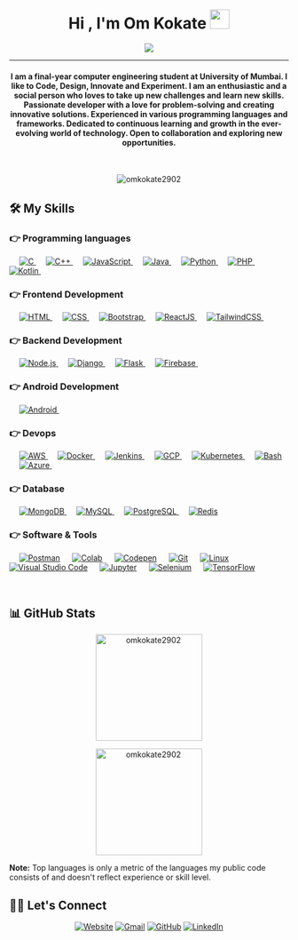 <h1 align="center">Hi , I'm Om Kokate <img src="https://media.giphy.com/media/hvRJCLFzcasrR4ia7z/giphy.gif" width="35"></h1>
<p align="center">
 <a href="https://github.com/DenverCoder1/readme-typing-svg"><img src="https://readme-typing-svg.herokuapp.com?lines=Full-Stack+Web+Developer;DS%20|%20AI%20|%20ML%20Enthusiast;Android%20Developer;Devops%20Developer;Always%20learning%20new%20things&center=true&width=500&height=50&font=georgia"></a>
</p>
<hr/>
<h4 align="center">I am a final-year computer engineering student at University of Mumbai. I like to Code, Design, Innovate and Experiment. I am an enthusiastic and a social person who loves to take up new challenges and learn new skills. Passionate developer with a love for problem-solving and creating innovative solutions. Experienced in various programming languages and frameworks. Dedicated to continuous learning and growth in the ever-evolving world of technology. Open to collaboration and exploring new opportunities.</h4>
<br>
<p align="center"> <img src="https://komarev.com/ghpvc/?username=omkokate2902&label=Om's%20Profile%20Views%20&color=dc143c&style=plastic" alt="omkokate2902" /> </p>

## 🛠️ My Skills

### 👉 Programming languages

<p align="left"> 
  &emsp; 
  <a href="https://www.cprogramming.com/" target="_blank"> 
    <img alt="C" src="https://img.shields.io/badge/C%20-%232370ED.svg?logo=c&logoColor=white">
  </a> 
  &emsp;
  <a href="https://www.w3schools.com/cpp/" target="_blank"> 
    <img alt="C++" src="https://img.shields.io/badge/C++%20-%2300599C.svg?logo=c%2B%2B&logoColor=white">
  </a> 
  &emsp;
  <a href="https://developer.mozilla.org/en-US/docs/Web/JavaScript" target="_blank"> 
     <img alt="JavaScript" src="https://img.shields.io/badge/JavaScript%20-%23F7DF1E.svg?logo=javascript&logoColor=black">
   </a>
  &emsp;
  <a href="https://www.java.com" target="_blank"> 
    <img alt="Java" src="https://img.shields.io/badge/Java-%23007396.svg?logo=java&logoColor=white">
  </a>
  &emsp;
   <a href="https://www.python.org" target="_blank">
    <img alt="Python" src="https://img.shields.io/badge/Python%20-%2314354C.svg?logo=python&logoColor=white">
  </a>
  &emsp;
  <a href="https://www.php.net/">
    <img alt="PHP" src="https://img.shields.io/badge/PHP-%23777BB4.svg?logo=php&logoColor=white"/>
  </a>
&emsp; 
    <a href="https://kotlinlang.org/" target="_blank"> 
    <img alt="Kotlin" src="https://img.shields.io/badge/Kotlin-7F52FF?&logo=Kotlin&logoColor=white">
  </a>
  &emsp; 
</p>

### 👉 Frontend Development

<p align="left"> 
  &emsp; 
  <a href="https://www.w3.org/html/" target="_blank"> 
   <img alt="HTML" src="https://img.shields.io/badge/HTML5%20-%23E34F26.svg?logo=html5&logoColor=white">
  </a>   
  &emsp;
  <a href="https://www.w3schools.com/css/" target="_blank">
    <img alt="CSS" src="https://img.shields.io/badge/CSS%20-%231572B6.svg?logo=css3&logoColor=white">
  </a> 
   &emsp;
  <a href="https://getbootstrap.com" target="_blank"> 
    <img alt="Bootstrap" src="https://img.shields.io/badge/Bootstrap-%23563D7C.svg?style=flat&logo=bootstrap&logoColor=white"/>
  </a>
&emsp; 
  <a href="https://react.dev" target="_blank"> 
    <img alt="ReactJS" src="https://img.shields.io/badge/-ReactJs-61DAFB?logo=react&logoColor=black"/>
  </a>
&emsp;
  <a href="https://tailwindcss.com" target="_blank"> 
    <img alt="TailwindCSS" src="https://img.shields.io/badge/tailwindcss-0F172A?&logo=tailwindcss"/>
  </a>
&emsp;
</p>


### 👉 Backend Development

<p align="left"> 
  &emsp; 
  <a href="https://nodejs.org/" target="_blank">
    <img alt="Node.js" src="https://img.shields.io/badge/Node.js-43853D?style=flat&logo=node.js&logoColor=white">
  </a>  
  &emsp;
  <a href="https://www.djangoproject.com/" target="_blank">
    <img alt="Django" src="https://img.shields.io/badge/Django-092E20?style=flat&logo=django&logoColor=white">
  </a>
   &emsp;
  <a href="https://flask.palletsprojects.com/" target="_blank">
    <img alt="Flask" src="https://img.shields.io/badge/Flask-%23000.svg?style=flat&logo=flask&logoColor=white">
  </a>
&emsp; 
  <a href="https://firebase.google.com/" target="_blank">
    <img alt="Firebase" src="https://img.shields.io/badge/Firebase-FFCA28?style=flat&logo=firebase&logoColor=black">
  </a>
&emsp;
</p>


### 👉 Android Development

<p align="left"> 
  &emsp; 
  <a href="https://developer.android.com/" target="_blank">
    <img alt="Android" src="https://img.shields.io/badge/Android-3DDC84?style=flat&logo=android&logoColor=white">
  </a>
  &emsp;
</p>


### 👉 Devops

<p align="left"> 
  &emsp; 
  <a href="https://aws.amazon.com/" target="_blank">
    <img alt="AWS" src="https://img.shields.io/badge/AWS-%23FF9900.svg?style=flat&logo=amazon-aws&logoColor=white">
  </a>
  &emsp;
  <a href="https://www.docker.com/" target="_blank">
    <img alt="Docker" src="https://img.shields.io/badge/Docker-2496ED?style=flat&logo=docker&logoColor=white">
  </a>
  &emsp;
  <a href="https://www.jenkins.io/" target="_blank">
    <img alt="Jenkins" src="https://img.shields.io/badge/Jenkins-%23D24939.svg?style=flat&logo=jenkins&logoColor=white">
  </a>
  &emsp;
  <a href="https://cloud.google.com/" target="_blank">
    <img alt="GCP" src="https://img.shields.io/badge/GCP-%2300B8D9.svg?style=flat&logo=google-cloud&logoColor=white">
  </a>
  &emsp;
  <a href="https://kubernetes.io/" target="_blank">
    <img alt="Kubernetes" src="https://img.shields.io/badge/Kubernetes-%23326CE5.svg?style=flat&logo=kubernetes&logoColor=white">
  </a>
  &emsp;
  <a href="https://www.gnu.org/software/bash/" target="_blank">
    <img alt="Bash" src="https://img.shields.io/badge/Bash-%23121011.svg?style=flat&logo=gnu-bash&logoColor=white">
  </a>
  &emsp;
  <a href="https://azure.microsoft.com/" target="_blank">
    <img alt="Azure" src="https://img.shields.io/badge/Azure-%230072C6.svg?style=flat&logo=azure&logoColor=white">
  </a>
  &emsp;
</p>

### 👉 Database

<p align="left"> 
  &emsp; 
  <a href="https://www.mongodb.com/" target="_blank">
    <img alt="MongoDB" src="https://img.shields.io/badge/MongoDB-%2347A248.svg?style=flat&logo=mongodb&logoColor=white">
  </a>
  &emsp;
  <a href="https://www.mysql.com/" target="_blank">
    <img alt="MySQL" src="https://img.shields.io/badge/MySQL-%234479A1.svg?style=flat&logo=mysql&logoColor=white">
  </a>
  &emsp;
  <a href="https://www.postgresql.org/" target="_blank">
    <img alt="PostgreSQL" src="https://img.shields.io/badge/PostgreSQL-%23316192.svg?style=flat&logo=postgresql&logoColor=white">
  </a>
  &emsp;
  <a href="https://redis.io/" target="_blank">
    <img alt="Redis" src="https://img.shields.io/badge/Redis-%23DC382D.svg?style=flat&logo=redis&logoColor=white">
  </a>
</p>


### 👉 Software & Tools

<p>
  &emsp;
<a href="#"><img alt="Postman" src="https://img.shields.io/badge/Postman-FF6C37?style=flat&logo=postman&logoColor=white"></a>
   &emsp;
	<a href="#"><img alt="Colab" src="https://img.shields.io/badge/Colab-00b56a.svg?logo=google-colab&logoColor=white"></a>
  &emsp;
    <a href="#"><img alt="Codepen" src="https://img.shields.io/badge/Codepen-000000.svg?logo=codepen&logoColor=white"></a>
  &emsp;
    <a href="#"><img alt="Git" src="https://img.shields.io/badge/Git%20-%23F05033.svg?logo=git&logoColor=white"></a>
&emsp;
    <a href="#"><img alt="Linux" src="https://img.shields.io/badge/Linux-FCC624?style=flat&logo=linux&logoColor=black"></a>
  &emsp;
    <a href="#"><img alt="Visual Studio Code" src="https://img.shields.io/badge/Visual%20Studio%20Code-0078d7.svg?logo=visual-studio-code&logoColor=white"></a>
  &emsp;
    <a href="#"><img alt="Jupyter" src="https://img.shields.io/badge/Jupyter%20-%23F37626.svg?logo=Jupyter&logoColor=white"></a>
 &emsp; 
  <a href="https://www.selenium.dev/" target="_blank"><img alt="Selenium" src="https://img.shields.io/badge/Selenium-%23D5A400.svg?style=flat&logo=selenium&logoColor=white"></a>
  &emsp;
  <a href="https://www.tensorflow.org/" target="_blank"><img alt="TensorFlow" src="https://img.shields.io/badge/TensorFlow-%23FF6F00.svg?style=flat&logo=tensorflow&logoColor=white"></a>
</p>

<br/>

## 📊 GitHub Stats

<p align="center">
  <a href="https://github.com/omkokate2902">
    <img align="center" src="https://github-readme-stats.vercel.app/api?username=omkokate2902&show_icons=true&locale=en&theme=algolia" alt="omkokate2902" height="192px"/>
  </a>
</p>
<p align="center">
  <img src="https://github-readme-stats.vercel.app/api/top-langs?username=omkokate2902&show_icons=true&locale=en&layout=compact&theme=algolia" alt="omkokate2902" height="192px"/>
</p>

<b>Note:</b> Top languages is only a metric of the languages my public code consists of and doesn't reflect experience or skill level.

## 🙋‍♀️ Let's Connect

<p align="center">
  <a href="https://omkokate.netlify.app/"><img src="https://img.icons8.com/bubbles/50/000000/web.png" alt="Website"/></a>
	<a href="mailto:om.kokate2902@gmail.com"><img src="https://img.icons8.com/bubbles/50/000000/gmail.png" alt="Gmail"/></a>
	<a href="https://github.com/omkokate2902"><img src="https://img.icons8.com/bubbles/50/000000/github.png" alt="GitHub"/></a>
	<a href="https://linkedin.com/in/omkokate"><img src="https://img.icons8.com/bubbles/50/000000/linkedin.png" alt="LinkedIn"/></a>
	
</p>

<!--img align="right" alt="Coding" width="450" src="https://camo.githubusercontent.com/6607041227d81f650340ff070cc2843518acad359b57e5bb054a9fb7127aa041/68747470733a2f2f63646e2e6472696262626c652e636f6d2f75736572732f323634363432332f73637265656e73686f74732f353530373139362f636f6d70757465722e676966" data-canonical-src="https://cdn.dribbble.com/users/2646423/screenshots/5507196/computer.gif" style="max-width:100%;"/-->
